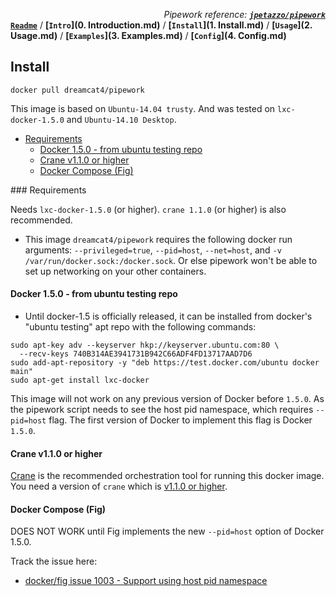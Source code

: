 *<div align=right>Pipework reference:* ***[`jpetazzo/pipework`](https://github.com/jpetazzo/pipework/blob/master/README.md)</div>***
**[`Readme`](README.md)** / **[`Intro`](0. Introduction.md)** / **[`Install`](1. Install.md)** / **[`Usage`](2. Usage.md)** / **[`Examples`](3. Examples.md)** / **[`Config`](4. Config.md)**

## Install

    docker pull dreamcat4/pipework

This image is based on `Ubuntu-14.04 trusty`. And was tested on `lxc-docker-1.5.0` and `Ubuntu-14.10 Desktop`.

<!-- START doctoc generated TOC please keep comment here to allow auto update -->
<!-- DON'T EDIT THIS SECTION, INSTEAD RE-RUN doctoc TO UPDATE -->
 

- [Requirements](#requirements)
  - [Docker 1.5.0 - from ubuntu testing repo](#docker-150---from-ubuntu-testing-repo)
  - [Crane v1.1.0 or higher](#crane-v110-or-higher)
  - [Docker Compose (Fig)](#docker-compose-fig)

<!-- END doctoc generated TOC please keep comment here to allow auto update -->

<a name="requirements"/>
### Requirements

Needs `lxc-docker-1.5.0` (or higher). `crane 1.1.0` (or higher) is also recommended.

* This image `dreamcat4/pipework` requires the following docker run arguments: `--privileged=true`, `--pid=host`, `--net=host`, and `-v /var/run/docker.sock:/docker.sock`. Or else pipework won't be able to set up networking on your other containers.

#### Docker 1.5.0 - from ubuntu testing repo

* Until docker-1.5 is officially released, it can be installed from docker's "ubuntu testing" apt repo with the following commands:
```
sudo apt-key adv --keyserver hkp://keyserver.ubuntu.com:80 \
  --recv-keys 740B314AE3941731B942C66ADF4FD13717AAD7D6
sudo add-apt-repository -y "deb https://test.docker.com/ubuntu docker main"
sudo apt-get install lxc-docker
```

This image will not work on any previous version of Docker before `1.5.0`. As the pipework script needs to see the host pid namespace, which requires `--pid=host` flag. The first version of Docker to implement this flag is Docker `1.5.0`.

#### Crane v1.1.0 or higher

[Crane](https://github.com/michaelsauter/crane/blob/master/README.md) is the recommended orchestration tool for running this docker image. You need a version of `crane`  which is [v1.1.0 or higher](https://github.com/michaelsauter/crane/releases/latest).

#### Docker Compose (Fig)

DOES NOT WORK until Fig implements the new `--pid=host` option of Docker 1.5.0.

Track the issue here:

* [docker/fig issue 1003 - Support using host pid namespace](https://github.com/docker/fig/issues/1003)
